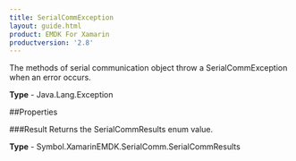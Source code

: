 ```yaml
---
title: SerialCommException
layout: guide.html
product: EMDK For Xamarin 
productversion: '2.8' 
---
```

The methods of serial communication object throw a SerialCommException when an error occurs.

**Type** - Java.Lang.Exception

##Properties

###Result
Returns the SerialCommResults enum value.

**Type** - Symbol.XamarinEMDK.SerialComm.SerialCommResults
